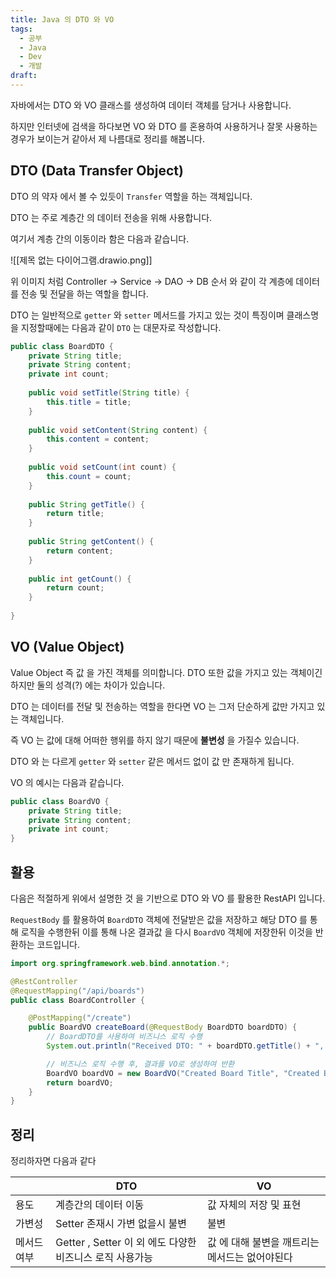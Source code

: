 ```yaml
---
title: Java 의 DTO 와 VO
tags:
  - 공부
  - Java
  - Dev
  - 개발
draft:
---
```

자바에서는 DTO 와 VO 클래스를 생성하여 데이터 객체를 담거나 사용합니다. 

하지만 인터넷에 검색을 하다보면  VO 와 DTO 를 혼용하여 사용하거나 잘못 사용하는 경우가 보이는거 같아서 제 나름대로 정리를 해봅니다. 

## DTO (**Data Transfer Object**)

DTO 의 약자 에서 볼 수 있듯이 `Transfer` 역할을 하는 객체입니다. 

DTO 는 주로 계층간 의 데이터 전송을 위해 사용합니다. 

여기서 계층 간의 이동이라 함은 다음과 같습니다.


![[제목 없는 다이어그램.drawio.png]]

위 이미지 처럼 Controller -> Service -> DAO -> DB 순서 와 같이 각 계층에 데이터를 전송 및 전달을 하는 역할을 합니다.

DTO 는 일반적으로 `getter` 와 `setter` 메서드를 가지고 있는 것이 특징이며 클래스명을 지정할때에는 다음과 같이 `DTO` 는 대문자로 작성합니다.

```java
public class BoardDTO {  
    private String title;  
    private String content;  
    private int count;  
  
    public void setTitle(String title) {  
        this.title = title;  
    }  
  
    public void setContent(String content) {  
        this.content = content;  
    }  
  
    public void setCount(int count) {  
        this.count = count;  
    }  
  
    public String getTitle() {  
        return title;  
    }  
  
    public String getContent() {  
        return content;  
    }  
  
    public int getCount() {  
        return count;  
    }  
  
}
```

## VO (**Value Object**)

Value Object 즉 값 을 가진 객체를 의미합니다. DTO 또한 값을 가지고 있는 객체이긴 하지만 둘의 성격(?) 에는 차이가 있습니다. 

DTO 는 데이터를 전달 및 전송하는 역할을 한다면 VO 는 그저 단순하게 값만 가지고 있는 객체입니다. 

즉 VO 는 값에 대해 어떠한 행위를 하지 않기 때문에 **불변성** 을 가질수 있습니다.  

DTO 와 는 다르게 `getter` 와 `setter`  같은 메서드 없이 값 만 존재하게 됩니다. 

VO 의 예시는 다음과 같습니다.

```java
public class BoardVO {  
    private String title;  
    private String content;  
    private int count;  
}
```

## 활용 

다음은 적절하게 위에서 설명한 것 을 기반으로 DTO 와 VO 를 활용한 RestAPI 입니다. 

`RequestBody` 를 활용하여 ``BoardDTO`` 객체에 전달받은 값을 저장하고 해당 DTO 를 통해 로직을 수행한뒤 이를 통해 나온 결과값 을 다시 `BoardVO` 객체에 저장한뒤 이것을 반환하는 코드입니다.

```java
import org.springframework.web.bind.annotation.*;

@RestController
@RequestMapping("/api/boards")
public class BoardController {

    @PostMapping("/create")
    public BoardVO createBoard(@RequestBody BoardDTO boardDTO) {
        // BoardDTO를 사용하여 비즈니스 로직 수행
        System.out.println("Received DTO: " + boardDTO.getTitle() + ", " + boardDTO.getContent());

        // 비즈니스 로직 수행 후, 결과를 VO로 생성하여 반환
        BoardVO boardVO = new BoardVO("Created Board Title", "Created Board Content");
        return boardVO;
    }
}

```

## 정리

정리하자면 다음과 같다

|  | DTO | VO |
| ---- | ---- | ---- |
| 용도 | 계층간의 데이터 이동 | 값 자체의 저장 및 표현 |
| 가변성 | Setter 존재시 가변 없을시 불변 | 불변 |
| 메서드 여부 | Getter , Setter 이 외 에도 다양한 비즈니스 로직 사용가능 | 값 에 대해 불변을 깨트리는 메서드는 없어야된다 |
